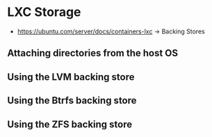# LXC Storage

- https://ubuntu.com/server/docs/containers-lxc -> Backing Stores


## Attaching directories from the host OS

## Using the LVM backing store

## Using the Btrfs backing store

## Using the ZFS backing store

